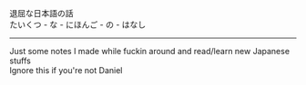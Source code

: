 
退屈な日本語の話 \
たいくつ - な - にほんご - の - はなし

---

Just some notes I made while fuckin around and read/learn new Japanese stuffs \
Ignore this if you're not Daniel

